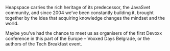 Heapspace carries the rich heritage of its predecessor, the JavaSvet community, and since 2004 we’ve been constantly building it, brought together by the idea that acquiring knowledge changes the mindset and the world.

Maybe you’ve had the chance to meet us as organisers of the first Devoxx conference in this part of the Europe – Voxxed Days Belgrade, or the authors of the Tech Breakfast event.